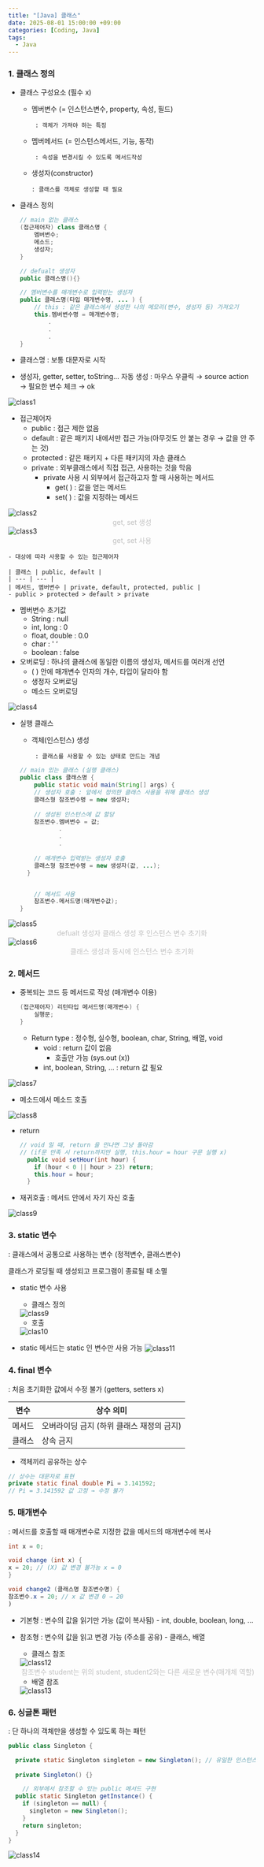 ```yaml
---
title: "[Java] 클래스"
date: 2025-08-01 15:00:00 +09:00
categories: [Coding, Java]
tags:
  - Java
---
```


### 1. 클래스 정의

- 클래스 구성요소 (필수 x)
    - 멤버변수 (= 인스턴스변수, property, 속성, 필드)
    
           : 객체가 가져야 하는 특징
    
    - 멤버메서드 (= 인스턴스메서드, 기능, 동작)
    
           : 속성을 변경시킬 수 있도록 메서드작성
    
    - 생성자(constructor)
    
          : 클래스를 객체로 생성할 때 필요
    
- 클래스 정의
    
    ```java
    // main 없는 클래스
    (접근제어자) class 클래스명 {
    	멤버변수;
    	메소드;
    	생성자;
    }
    
    // defualt 생성자
    public 클래스명(){}
    
    // 멤버변수를 매개변수로 입력받는 생성자
    public 클래스명(타입 매개변수명, ... ) {
    	// this : 같은 클래스에서 생성한 나의 메모리(변수, 생성자 등) 가져오기
    	this.멤버변수명 = 매개변수명;
            .
            .
            .
    }
    ```
    

* 클래스명 : 보통 대문자로 시작

* 생성자, getter, setter, toString… 자동 생성 : 마우스 우클릭 → source action → 필요한 변수 체크 → ok

<img src="/assets/img/Coding/Java/클래스/Untitled.png" align="center" alt="class1">

- 접근제어자
    - public : 접근 제한 없음
    - default : 같은 패키지 내에서만 접근 가능(아무것도 안 붙는 경우 → 값을 안 주는 것)
    - protected : 같은 패키지 + 다른 패키지의 자손 클래스
    - private : 외부클래스에서 직접 접근, 사용하는 것을 막음
        - private 사용 시 외부에서 접근하고자 할 때 사용하는 메서드
            - get( ) : 값을 얻는 메서드
            - set( ) : 값을 지정하는 메서드

<img src="/assets/img/Coding/Java/클래스/Untitled 1.png" align="center" alt="class2">
<figcaption align="center" style="color:silver">get, set 생성</figcaption>

<img src="/assets/img/Coding/Java/클래스/Untitled 2.png" align="center" alt="class3">
<figcaption align="center" style="color:silver">get, set 사용</figcaption>
        
    - 대상에 따라 사용할 수 있는 접근제어자
    
    | 클래스 | public, default |
    | --- | --- |
    | 메서드, 멤버변수 | private, default, protected, public |
    - public > protected > default > private
- 멤버변수 초기값
    - String : null
    - int, long : 0
    - float, double : 0.0
    - char : ' ‘
    - boolean : false
- 오버로딩 : 하나의 클래스에 동일한 이름의 생성자, 메서드를 여러개 선언
    - ( ) 안에 매개변수 인자의 개수, 타입이 달라야 함
    - 생정자 오버로딩
    - 메소드 오버로딩
    
<img src="/assets/img/Coding/Java/클래스/Untitled 3.png" align="center" alt="class4">
    
- 실행 클래스
    - 객체(인스턴스) 생성
    
           : 클래스를 사용할 수 있는 상태로 만드는 개념
    
    ```java
    // main 있는 클래스 (실행 클래스)
    public class 클래스명 {
    	public static void main(String[] args) {
    	// 생성자 호출 : 앞에서 정의한 클래스 사용을 위해 클래스 생성
    	클래스형 참조변수명 = new 생성자;
    	
    	// 생성된 인스턴스에 값 할당
    	참조변수.멤버변수 = 값;
    	       .
    	       .
    	       .
    	       
    	// 매개변수 입력받는 생성자 호출
    	클래스형 참조변수명 = new 생성자(값, ...);
      }
    

    	// 메서드 사용
    	참조변수.메서드명(매개변수값);
    }
    ```
<img src="/assets/img/Coding/Java/클래스/Untitled 4.png" align="center" alt="class5">
<figcaption align="center" style="color:silver">defualt 생성자 클래스 생성 후 인스턴스 변수 초기화</figcaption>

<img src="/assets/img/Coding/Java/클래스/Untitled 5.png" align="center" alt="class6">
<figcaption align="center" style="color:silver">클래스 생성과 동시에 인스턴스 변수 초기화</figcaption>
    
    
### 2. 메서드

- 중복되는 코드 등 메서드로 작성 (매개변수 이용)
    
    ```java
    (접근제어자) 리턴타입 메서드명(매개변수) {
    	실행문;
    }
    ```
    
    - Return type : 정수형, 실수형, boolean, char, String, 배열, void
        - void : return 값이 없음
            - 호출만 가능 (sys.out (x))
        - int, boolean, String, … : return 값 필요

<img src="/assets/img/Coding/Java/클래스/Untitled 6.png" align="center" alt="class7">

- 메소드에서 메소드 호출
    
<img src="/assets/img/Coding/Java/클래스/Untitled 7.png" align="center" alt="class8">

- return
    
    ```java
    // void 일 때, return 을 만나면 그냥 돌아감
    // (if문 만족 시 return까지만 실행, this.hour = hour 구문 실행 x)
      public void setHour(int hour) {
        if (hour < 0 || hour > 23) return;
        this.hour = hour;
      }
    ```
    
- 재귀호출 : 메서드 안에서 자기 자신 호출

<img src="/assets/img/Coding/Java/클래스/Untitled 8.png" align="center" alt="class9">

### 3. static 변수

: 클래스에서 공통으로 사용하는 변수 (정적변수, 클래스변수)

  클래스가 로딩될 때 생성되고 프로그램이 종료될 때 소멸

- static 변수 사용
    - 클래스 정의
    <img src="/assets/img/Coding/Java/클래스/2.png" align="center" alt="class9">

    - 호출
    
    <img src="/assets/img/Coding/Java/클래스/3.png" align="center" alt="clas10">

- static 메서드는 static 인 변수만 사용 가능
    <img src="/assets/img/Coding/Java/클래스/Untitled 9.png" align="center" alt="class11">

### 4. final 변수

: 처음 초기화한 값에서 수정 불가 (getters, setters x)

| 변수 | 상수 의미 |
| --- | --- |
| 메서드 | 오버라이딩 금지 (하위 클래스 재정의 금지) |
| 클래스 | 상속 금지 |
- 객체끼리 공유하는 상수

```java
// 상수는 대문자로 표현
private static final double Pi = 3.141592;
// Pi = 3.141592 값 고정 → 수정 불가
```

### 5. 매개변수

: 메서드를 호출할 때 매개변수로 지정한 값을 메서드의 매개변수에 복사

```java
int x = 0;

void change (int x) {
x = 20; // (X) 값 변경 불가능 x = 0
}

void change2 (클래스명 참조변수명) {
참조변수.x = 20; // x 값 변경 0 → 20
)
```

- 기본형 : 변수의 값을 읽기만 가능 (값이 복사됨) - int, double, boolean, long, …
- 참조형 : 변수의 값을 읽고 변경 가능 (주소를 공유) - 클래스, 배열
    - 클래스 참조

  <img src="/assets/img/Coding/Java/클래스/Untitled 10.png" align="center" alt="class12">
  <figcaption align="center" style="color:silver" >참조변수 student는 위의  student, student2와는 다른 새로운 변수(매개체 역할)</figcaption>      
        
    - 배열 참조
        
  <img src="/assets/img/Coding/Java/클래스/Untitled 11.png" align="center" alt="class13">
        

### 6. 싱글톤 패턴

: 단 하나의 객체만을 생성할 수 있도록 하는 패턴

```java
public class Singleton {

  private static Singleton singleton = new Singleton(); // 유일한 인스턴스
  
  private Singleton() {}

	// 외부에서 참조할 수 있는 public 메서드 구현
  public static Singleton getInstance() {
    if (singleton == null) {
      singleton = new Singleton();
    }
    return singleton;
  }
}
```
 <img src="/assets/img/Coding/Java/클래스/Untitled 12.png" align="center" alt="class14">